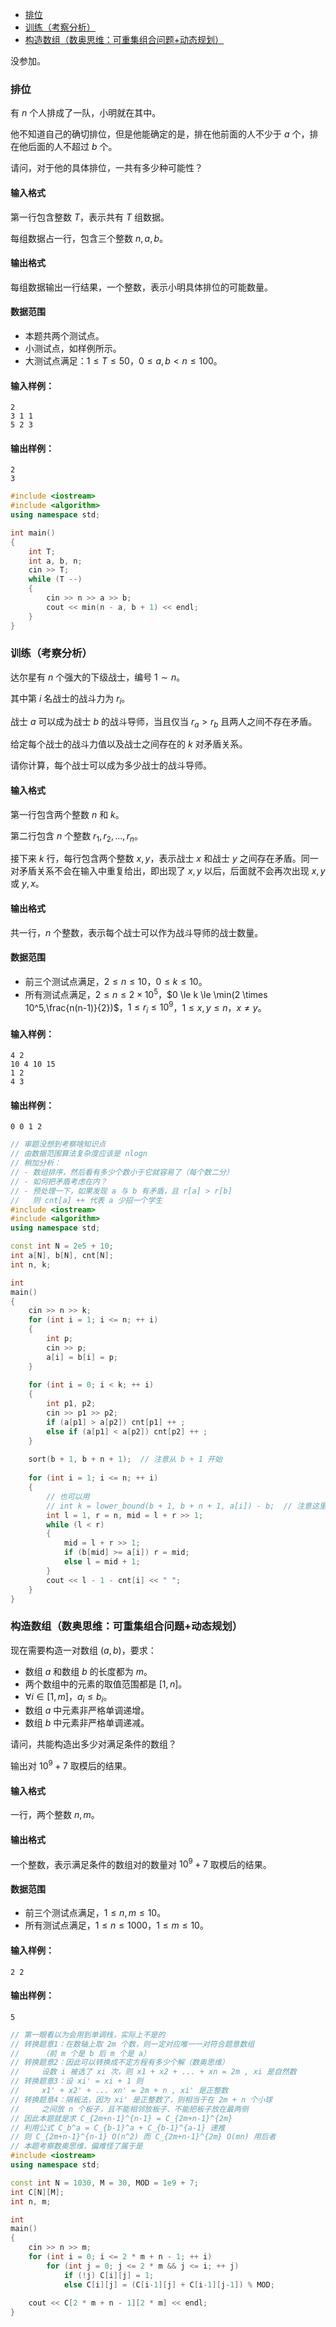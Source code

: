 
<!-- @import "[TOC]" {cmd="toc" depthFrom=1 depthTo=6 orderedList=false} -->

<!-- code_chunk_output -->

- [排位](#排位)
- [训练（考察分析）](#训练考察分析)
- [构造数组（数奥思维：可重集组合问题+动态规划）](#构造数组数奥思维可重集组合问题动态规划)

<!-- /code_chunk_output -->

没参加。

### 排位

有 $n$ 个人排成了一队，小明就在其中。

他不知道自己的确切排位，但是他能确定的是，排在他前面的人不少于 $a$ 个，排在他后面的人不超过 $b$ 个。

请问，对于他的具体排位，一共有多少种可能性？

<h4>输入格式</h4>

第一行包含整数 $T$，表示共有 $T$ 组数据。

每组数据占一行，包含三个整数 $n,a,b$。

<h4>输出格式</h4>

每组数据输出一行结果，一个整数，表示小明具体排位的可能数量。

<h4>数据范围</h4>

- 本题共两个测试点。
- 小测试点，如样例所示。
- 大测试点满足：$1≤T≤50$，$0 \le a,b < n \le 100$。

<h4>输入样例：</h4>

```
2
3 1 1
5 2 3
```

<h4>输出样例：</h4>

```
2
3
```

```cpp
#include <iostream>
#include <algorithm>
using namespace std;

int main()
{
    int T;
    int a, b, n;
    cin >> T;
    while (T --)
    {
        cin >> n >> a >> b;
        cout << min(n - a, b + 1) << endl;
    }
}
```

### 训练（考察分析）

达尔星有 $n$ 个强大的下级战士，编号 $1 \sim n$。

其中第 $i$ 名战士的战斗力为 $r_i$。

战士 $a$ 可以成为战士 $b$ 的战斗导师，当且仅当 $r_a > r_b$ 且两人之间不存在矛盾。

给定每个战士的战斗力值以及战士之间存在的 $k$ 对矛盾关系。

请你计算，每个战士可以成为多少战士的战斗导师。

<h4>输入格式</h4>

第一行包含两个整数 $n$ 和 $k$。

第二行包含 $n$ 个整数 $r_1,r_2,...,r_n$。

接下来 $k$ 行，每行包含两个整数 $x,y$，表示战士 $x$ 和战士 $y$ 之间存在矛盾。同一对矛盾关系不会在输入中重复给出，即出现了 $x,y$ 以后，后面就不会再次出现 $x,y$ 或 $y,x$。

<h4>输出格式</h4>

共一行，$n$ 个整数，表示每个战士可以作为战斗导师的战士数量。

<h4>数据范围</h4>

- 前三个测试点满足，$2 \le n \le 10$，$0 \le k \le 10$。
- 所有测试点满足，$2 \le n \le 2 \times 10^5$，$0 \le k \le \min(2 \times 10^5,\frac{n(n-1)}{2})$，$1 \le r_i \le 10^9$，$1 \le x,y \le n$，$x \neq y$。

<h4>输入样例：</h4>

```
4 2
10 4 10 15
1 2
4 3
```

<h4>输出样例：</h4>

```
0 0 1 2
```

```cpp
// 审题没想到考察啥知识点
// 由数据范围算法复杂度应该是 nlogn
// 稍加分析：
// - 数组排序，然后看有多少个数小于它就容易了（每个数二分）
// - 如何把矛盾考虑在内？
// - 预处理一下，如果发现 a 与 b 有矛盾，且 r[a] > r[b]
//   则 cnt[a] ++ 代表 a 少招一个学生
#include <iostream>
#include <algorithm>
using namespace std;

const int N = 2e5 + 10;
int a[N], b[N], cnt[N];
int n, k;

int
main()
{
    cin >> n >> k;
    for (int i = 1; i <= n; ++ i)
    {
        int p;
        cin >> p;
        a[i] = b[i] = p;
    }
    
    for (int i = 0; i < k; ++ i)
    {
        int p1, p2;
        cin >> p1 >> p2;
        if (a[p1] > a[p2]) cnt[p1] ++ ;
        else if (a[p1] < a[p2]) cnt[p2] ++ ;
    }
    
    sort(b + 1, b + n + 1);  // 注意从 b + 1 开始
    
    for (int i = 1; i <= n; ++ i)
    {
        // 也可以用
        // int k = lower_bound(b + 1, b + n + 1, a[i]) - b;  // 注意这里返回的指针
        int l = 1, r = n, mid = l + r >> 1;
        while (l < r)
        {
            mid = l + r >> 1;
            if (b[mid] >= a[i]) r = mid;
            else l = mid + 1;
        }
        cout << l - 1 - cnt[i] << " ";
    }
}
```

### 构造数组（数奥思维：可重集组合问题+动态规划）

现在需要构造一对数组 $(a,b)$，要求：

- 数组 $a$ 和数组 $b$ 的长度都为 $m$。
- 两个数组中的元素的取值范围都是 $[1,n]$。
- $\forall i \in [1,m]$，$a_i \le b_i$。
- 数组 $a$ 中元素非严格单调递增。
- 数组 $b$ 中元素非严格单调递减。

请问，共能构造出多少对满足条件的数组？

输出对 $10^9+7$ 取模后的结果。

<h4>输入格式</h4>

一行，两个整数 $n,m$。

<h4>输出格式</h4>

一个整数，表示满足条件的数组对的数量对 $10^9+7$ 取模后的结果。

<h4>数据范围</h4>

- 前三个测试点满足，$1 \le n,m \le 10$。
- 所有测试点满足，$1 \le n \le 1000$，$1 \le m \le 10$。

<h4>输入样例：</h4>

```
2 2
```

<h4>输出样例：</h4>

```
5
```

```cpp
// 第一眼看以为会用到单调栈，实际上不是的
// 转换题意1：在数轴上取 2m 个数，则一定对应唯一一对符合题意数组
//     （前 m 个是 b 后 m 个是 a）
// 转换题意2：因此可以转换成不定方程有多少个解（数奥思维）
//     设数 i 被选了 xi 次，则 x1 + x2 + ... + xn = 2m , xi 是自然数
// 转换题意3：设 xi' = xi + 1 则
//     x1' + x2' + ... xn' = 2m + n , xi' 是正整数
// 转换题意4：隔板法，因为 xi' 是正整数了，则相当于在 2m + n 个小球
//     之间放 n 个板子，且不能相邻放板子、不能把板子放在最两侧
// 因此本题就是求 C_{2m+n-1}^{n-1} = C_{2m+n-1}^{2m}
// 利用公式 C_b^a = C_{b-1}^a + C_{b-1}^{a-1} 递推
// 则 C_{2m+n-1}^{n-1} O(n^2) 而 C_{2m+n-1}^{2m} O(mn) 用后者
// 本题考察数奥思维，偏难怪了属于是
#include <iostream>
using namespace std;

const int N = 1030, M = 30, MOD = 1e9 + 7;
int C[N][M];
int n, m;

int
main()
{
    cin >> n >> m;
    for (int i = 0; i <= 2 * m + n - 1; ++ i)
        for (int j = 0; j <= 2 * m && j <= i; ++ j)
            if (!j) C[i][j] = 1;
            else C[i][j] = (C[i-1][j] + C[i-1][j-1]) % MOD;
    
    cout << C[2 * m + n - 1][2 * m] << endl;
}
```
